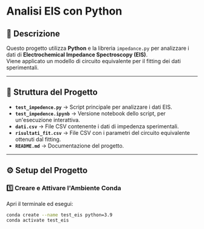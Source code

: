 # Analisi EIS con Python

## 📌 Descrizione
Questo progetto utilizza **Python** e la libreria `impedance.py` per analizzare i dati di **Electrochemical Impedance Spectroscopy (EIS)**.  
Viene applicato un modello di circuito equivalente per il fitting dei dati sperimentali.

---

## 📂 Struttura del Progetto
- **`test_impedence.py`** → Script principale per analizzare i dati EIS.
- **`test_impedence.ipynb`** → Versione notebook dello script, per un'esecuzione interattiva.
- **`dati.csv`** → File CSV contenente i dati di impedenza sperimentali.
- **`risultati_fit.csv`** → File CSV con i parametri del circuito equivalente ottenuti dal fitting.
- **`README.md`** → Documentazione del progetto.

---

## ⚙️ **Setup del Progetto**
### 1️⃣ **Creare e Attivare l'Ambiente Conda**
Apri il terminale ed esegui:
```sh
conda create --name test_eis python=3.9
conda activate test_eis


